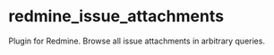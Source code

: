 # redmine_issue_attachments
Plugin for Redmine. Browse all issue attachments in arbitrary queries. 
